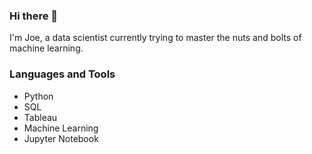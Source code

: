 ### Hi there 👋
I'm Joe, a data scientist currently trying to master the nuts and bolts of machine learning. 

### Languages and Tools
- Python
- SQL
- Tableau
- Machine Learning
- Jupyter Notebook

<!--
**Josefxl/Josefxl** is a ✨ _special_ ✨ repository because its `README.md` (this file) appears on your GitHub profile.

Here are some ideas to get you started:

- 🔭 I’m currently working on ...
- 🌱 I’m currently learning ...
- 👯 I’m looking to collaborate on ...
- 🤔 I’m looking for help with ...
- 💬 Ask me about ...
- 📫 How to reach me: ...
- 😄 Pronouns: ...
- ⚡ Fun fact: ...
-->
